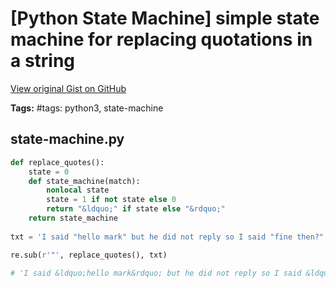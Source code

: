 # [Python State Machine] simple state machine for replacing quotations in a string 

[View original Gist on GitHub](https://gist.github.com/Integralist/23e8b8e732fa6c033e090dde3547ec82)

**Tags:** #tags: python3, state-machine

## state-machine.py

```python
def replace_quotes():
    state = 0
    def state_machine(match):
        nonlocal state
        state = 1 if not state else 0
        return "&ldquo;" if state else "&rdquo;"
    return state_machine
    
txt = 'I said "hello mark" but he did not reply so I said "fine then?" and he walked off'

re.sub(r'"', replace_quotes(), txt)

# 'I said &ldquo;hello mark&rdquo; but he did not reply so I said &ldquo;fine then?&rdquo; and he walked off'
```

